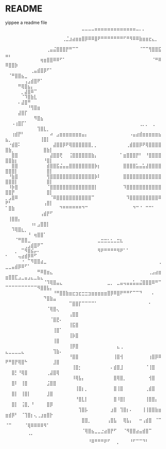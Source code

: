 # README
yippee a readme file
⠀⠀⠀⠀⠀⠀⠀⠀⠀⠀⠀⠀⠀⠀⠀⠀⠀⠀⠀⠀⠀⠀⠀⠀⣀⣀⣀⣀⣤⣤⣤⣤⣤⣤⣤⣤⣤⣤⣤⣤⣤⣀⡀⡀⠀⠀⠀⠀⠀⠀⠀⠀⠀⠀⠀⠀⠀⠀⠀⠀⠀⠀⠀⠀⠀⠀⠀
⠀⠀⠀⠀⠀⠀⠀⠀⠀⠀⠀⠀⠀⠀⠀⠀⠀⠀⢀⣈⣰⣴⣶⣶⣿⡿⠿⠿⣿⠟⠛⠛⠛⠛⠛⠛⠛⠋⠛⠻⠿⠿⣷⣶⣶⣖⣄⡀⠀⠀⠀⠀⠀⠀⠀⠀⠀⠀⠀⠀⠀⠀⠀⠀⠀⠀⠀
⠀⠀⠀⠀⠀⠀⠀⠀⠀⠀⠀⠀⠀⢀⣤⣬⣿⣿⣿⡟⠛⠉⠉⠀⠀⠀⠀⠀⠀⠀⠀⠀⠀⠀⠀⠀⠀⠀⠀⠀⠀⠀⠈⠉⠉⢻⣿⣿⣯⣤⡄⠀⠀⠀⠀⠀⠀⠀⠀⠀⠀⠀⠀⠀⠀⠀⠀
⠀⠀⠀⠀⠀⠀⠀⠀⠀⠀⠀⢶⣶⣿⣿⠿⠿⠋⠁⠀⠀⠀⠀⠀⠀⠀⠀⠀⠀⠀⠀⠀⠀⠀⠀⠀⠀⠀⠀⠀⠀⠀⠀⠀⠀⠀⠈⠛⠿⠿⣿⣿⡷⠀⠀⠀⠀⠀⠀⠀⠀⠀⠀⠀⠀⠀⠀
⠀⠀⠀⠀⠀⠀⠀⠀⢀⣤⣾⣿⡿⠋⠁⠀⠀⠀⠀⠀⠀⠀⠀⠀⠀⠀⠀⠀⠀⠀⠀⠀⠀⠀⠀⠀⠀⠀⠀⠀⠀⠀⠀⠀⠀⠀⠀⠀⠀⠀⠈⠛⣿⣿⣦⣀⠀⠀⠀⠀⠀⠀⠀⠀⠀⠀⠀
⠀⠀⠀⠀⠀⠀⢠⣠⣾⣿⠟⠁⠀⠀⠀⠀⠀⠀⠀⠀⠀⠀⠀⠀⠀⠀⠀⠀⠀⠀⠀⠀⠀⠀⠀⠀⠀⠀⠀⠀⠀⠀⠀⠀⠀⠀⠀⠀⠀⠀⠀⠀⠀⠛⢿⣿⣦⡄⠀⠀⠀⠀⠀⠀⠀⠀⠀
⠀⠀⠀⠀⠀⡀⣼⣿⠿⠉⠀⠀⠀⠀⠀⠀⠀⠀⠀⠀⠀⠀⠀⠀⠀⠀⠀⠀⠀⠀⠀⠀⠀⠀⠀⠀⠀⠀⠀⠀⠀⠀⠀⠀⠀⠀⠀⠀⠀⠀⠀⠀⠀⠀⠈⠹⣿⣷⣇⠀⠀⠀⠀⠀⠀⠀⠀
⠀⠀⠀⠀⠄⣼⣿⠛⠀⠀⠀⠀⠀⠀⠀⠀⠀⠀⠀⠀⠀⠀⠀⠀⠀⠀⠀⠀⠀⠀⠀⠀⠀⠀⠀⠀⠀⠀⠀⠀⠀⠀⠀⠀⠀⠀⠀⠀⠀⠀⠀⠀⠀⠀⠀⠀⠘⢻⣿⣶⠀⠀⠀⠀⠀⠀⠀
⠀⠀⠀⠀⣼⣿⡏⠀⠀⠀⠀⠀⠀⠀⠀⠀⠀⠀⠀⠀⠀⠀⠀⠀⠀⠀⠀⠀⠀⠀⠀⠀⠀⠀⠀⠀⠀⠀⠀⠀⠀⠀⠀⠀⠀⠀⠀⠀⠀⠀⠀⠀⠀⠀⠀⠀⠀⠀⠻⣿⣦⠀⠀⠀⠀⠀⠀
⠀⠀⠠⢰⣿⡏⠁⠀⠀⠀⠀⠀⠀⠀⠀⠀⠀⠀⠀⠀⠀⠀⠀⠀⠀⠀⠀⠀⠀⠀⠀⠀⠀⠀⠀⠀⠀⠀⠀⠀⠀⠀⢀⡀⡀⠀⢀⠀⠀⠀⠀⠀⠀⠀⠀⠀⠀⠀⠀⢹⣿⣇⡀⠀⠀⠀⠀
⠀⠀⢰⣾⡟⠃⠀⠀⠀⠀⠀⠀⠀⠀⠴⠀⣠⣶⣶⣶⣶⣶⣶⣶⣤⡄⠀⠀⠀⠀⠀⠀⠀⠀⠀⠀⠀⠀⠀⠠⣤⣴⣾⣶⣶⣶⣶⣶⣦⣦⡀⠀⠀⠀⠀⠀⠀⠀⠀⠀⢸⣿⡇⠀⠀⠀⠀
⠀⠐⣾⣿⠅⠀⠀⠀⠀⠀⠀⠀⠀⠀⠀⣼⣿⣿⡿⠟⢿⣿⣿⣿⣿⣿⣿⡀⡀⠀⠀⠀⠀⠀⠀⠀⠀⠀⢀⣾⣿⣿⡿⠟⢿⣿⣿⣿⣿⣿⣷⡀⠀⠀⠀⠀⠀⠀⠀⠀⠀⣿⣷⡇⠀⠀⠀
⠀⠀⣿⣿⠀⠀⠀⠀⠀⠀⠀⠀⠀⠀⣼⣿⣿⢟⠀⠀⢨⣿⣿⣿⣿⣿⣿⣷⡄⠀⠀⠀⠀⠀⠀⠀⠁⣶⣿⣿⣿⡟⠃⠀⠘⣿⣿⣿⣿⣿⣿⣷⡆⠀⠀⠀⠀⠀⠀⠀⠀⠘⣿⡇⠀⠀⠀
⠀⠀⣿⣿⠀⠀⠀⠀⠀⠀⠀⠀⠀⣾⣿⣿⣯⣬⣤⣤⣿⣿⣿⣿⣿⣿⣿⣿⡷⡆⠀⠀⠀⠀⠀⠀⠀⣿⣿⣿⣿⣥⣤⣥⣼⣿⣿⣿⣿⣿⣿⣿⡇⠀⠀⠀⠀⠀⠀⠀⠀⠀⣿⡇⠀⠀⠀
⠀⠘⣷⣿⠀⠀⠀⠀⠀⠀⠀⠀⠀⢻⣿⣿⣿⣿⣿⣿⣿⣿⣿⣿⣿⣿⣿⣿⡷⠇⠀⠀⠀⠀⠀⠀⠀⣿⣿⣿⣿⣿⣿⣿⣿⣿⣿⣿⣿⣿⣿⣿⡇⠀⠀⠀⠀⠀⠀⠀⠀⠀⣿⡇⠀⠀⠀
⠀⠸⡷⣿⠀⠀⠀⠀⠀⠀⠀⠀⠀⠈⣿⣿⣿⣿⣿⣿⣿⣿⣿⣿⣿⣿⣿⣿⡇⠀⠀⠀⠀⠀⠀⠀⠀⠹⣿⣿⣿⣿⣿⣿⣿⣿⣿⣿⣿⣿⣿⡟⠀⠀⠀⠀⠀⠀⠀⠀⠀⠀⣿⡇⠀⠀⠀
⡀⣠⣿⠿⠀⠀⠀⠀⠀⠀⠀⠀⠀⠀⠈⠿⣿⣿⣿⣿⣿⣿⣿⣿⣿⣿⣿⠉⠀⠀⠀⠀⠀⠀⠀⠀⠀⠀⠹⣿⣿⣿⣿⣿⣿⣿⣿⣿⠿⠟⠃⠀⠀⠀⠀⠀⠀⠀⠀⠀⠀⢠⣿⡇⠀⠀⠀
⠁⣿⣷⠀⠀⠀⠀⠀⠀⠀⠀⠀⠀⠀⠀⠀⠀⠙⠛⠛⠛⠛⠛⠛⠙⠉⠀⠀⠀⠀⠀⠀⠀⠀⠀⠀⠀⠀⠀⠀⠙⠉⠈⠀⠉⠉⠁⠀⠀⠀⠀⠀⠀⠀⠀⠀⠀⠀⠀⠀⢠⣾⡟⠋⠀⠀⠀
⠀⢸⣿⣿⡄⠀⠀⠀⠀⠀⠀⠀⠀⠀⠀⠀⠀⠀⠀⠀⠀⠀⠀⠀⠀⠀⠀⠀⠀⠀⠀⠀⠀⠀⠀⠀⠀⠀⠀⠀⠀⠀⠀⠀⠀⠀⠀⠀⠀⠀⠀⠀⠀⠀⠀⠀⠀⠰⠆⣠⣿⣿⡇⠀⠀⠀⠀
⠀⠀⠹⢿⣿⣆⡀⠀⠀⠀⠀⠀⠀⠀⠀⠀⠀⠀⠀⠀⠀⠀⠀⠀⠀⠀⠀⠀⠀⠀⠀⠀⠀⠀⠀⠀⠀⠀⠀⠀⠀⠀⠀⠀⠀⠀⠀⠀⠀⠀⠀⠀⠀⠀⠀⠀⠘⠀⢶⣿⣿⠁⠀⠀⠀⠀⠀
⠀⠀⠀⠈⠛⣿⣿⣀⠀⠀⠀⠀⠀⠀⠀⠀⠀⠀⠀⠀⠀⠀⠀⠀⠀⠀⠀⠀⠀⣀⣒⣒⣂⣂⣀⣒⣆⠀⠀⠀⠀⠀⠀⠀⠀⠀⠀⠀⠀⠀⠀⠀⠀⠀⠀⢀⣠⣾⣿⠟⠉⠀⠀⠀⠀⠀⠀
⠀⠀⠀⡀⠀⠉⠻⣿⣮⡤⠄⠀⠀⠀⠀⠀⠀⠀⠀⠀⠀⠀⠀⠀⠀⠀⠀⠀⠀⠻⠟⠛⠛⠛⠛⠻⠟⠁⠁⠀⠀⠀⠀⠀⠀⠀⠀⠀⠀⠂⠀⠀⠀⢤⣴⣾⡿⠿⠋⠀⠀⠀⠀⠀⠀⠀⠀
⠀⠀⠀⠀⠀⠐⠀⠉⠻⣿⣿⣴⣀⠀⠀⠀⠀⠀⠀⠀⠀⠀⠀⠀⠀⠀⠀⠀⠀⠀⠀⠀⠀⠀⠀⠀⠀⠀⠀⠀⠀⠀⠀⠀⠀⠀⠀⠀⢀⣀⣀⣤⣾⡿⠿⠋⠁⠀⠀⠀⠀⠀⠀⠀⠀⠀⠀
⠀⠀⠀⠀⠀⠀⠀⠀⠀⠀⠛⠿⣿⣶⣄⠀⠀⠀⠀⠀⠀⠀⠀⠀⠀⠀⠀⠀⠀⠀⠀⠀⠀⠀⠀⠀⠀⠀⠀⠀⠀⠀⠀⠀⠀⢀⣠⣴⣶⣶⣿⣿⣏⣠⣀⣤⣠⣄⣀⣦⣄⠀⠀⠀⠀⠀⠀
⠀⠀⠀⠀⠀⠀⠀⠀⠀⠀⠀⠀⠈⠹⢿⣿⣤⣄⠀⠀⠀⠀⠀⠀⠀⠀⠀⠀⠀⠀⠀⠀⣀⡀⠀⣀⣤⢤⣤⣤⣥⣤⣬⣿⣿⣿⠿⠛⠉⠉⠉⠉⠉⠉⠉⠉⠉⠉⠉⠻⣿⣿⣧⡄⠀⠀⠀
⠀⠀⠀⠀⠀⠀⠀⠀⠀⠀⠀⠀⠀⠀⠀⠘⠛⣿⣿⣷⣶⣖⣲⣖⣒⣒⣲⣶⣶⣶⣶⣶⣿⡿⠿⣿⠟⠛⠛⠋⠉⠉⠙⠀⠀⠀⠄⠀⠀⠀⠀⠀⠀⠀⠀⠀⠀⠀⠀⠀⠀⠙⣿⣷⣤⠀⠀
⠀⠀⠀⠀⠀⠀⠀⠀⠀⠀⠀⠀⠀⠀⠀⠀⠀⠀⠀⠀⠉⣿⣿⡏⠉⠉⠉⠉⠁⠀⠀⠀⠀⠀⠀⠀⠀⠀⠀⠀⠀⠀⠀⠀⠀⠂⠀⠀⠀⠀⠀⠀⠀⠀⠀⠀⠀⠀⠀⠀⠀⠀⠈⢿⣿⢄⠀
⠀⠀⠀⠀⠀⠀⠀⠀⠀⠀⠀⠀⠀⠀⠀⠀⠀⠀⠀⠀⢠⣿⣿⠀⠀⠀⠀⠀⠀⠀⠀⠀⠀⠀⠀⠀⠀⠀⠀⠀⠀⠀⠀⠀⠀⠀⠀⠀⠀⠀⠀⠀⠀⠀⠀⠀⠀⠀⠀⠀⠀⠀⠀⠈⣿⣟⠄
⠀⠀⠀⠀⠀⠀⠀⠀⠀⠀⠀⠀⠀⠀⠀⠀⠀⠀⠀⠀⢸⣯⣿⠀⠀⠀⠀⠀⠀⠀⠀⠀⠀⠀⠀⠀⠀⠀⠀⠀⠀⠀⠀⠀⠀⠀⠀⠀⠀⠀⠀⠀⠀⠀⠀⠀⠀⠀⠀⠀⠀⠀⠀⠀⢸⣿⠁
⠀⠀⠀⠀⠀⠀⠀⠀⠀⠀⠀⠀⠀⠀⠀⠀⠀⠀⠀⠀⢸⡷⣿⠀⠀⠀⠀⠀⠀⠀⠀⠀⠀⠀⠀⠀⠀⠀⠀⠀⠀⠀⠀⠀⠀⠀⠀⠀⠀⠀⠀⠀⠀⠀⠀⠀⠀⠀⠀⠀⠀⠀⠀⠀⢸⣿⠀
⠀⠀⠀⠀⠀⠀⠀⠀⠀⠀⠀⠀⠀⠀⠀⠀⠀⠀⠀⠀⢸⡿⣿⠀⠀⠀⠀⠀⠀⠀⠀⠀⠀⠀⠀⣄⢀⠀⠀⠀⠀⠀⠀⠀⠀⠀⠀⠀⠀⣄⣀⣀⣀⣀⣄⠀⠀⠀⠀⠀⠀⠀⠀⠀⢹⣷⠄
⠀⠀⠀⠀⠀⠀⠀⠀⠀⠀⠀⠀⠀⠀⠀⠀⠀⠀⠀⠀⠘⣿⣿⠀⠀⠀⠀⠀⠀⠀⠀⠀⠀⠀⢸⣿⢺⠀⠀⠀⠀⠀⠀⠀⠀⢰⣿⡿⠿⠟⠛⣿⡟⢿⣿⠓⠀⠀⠀⠀⠀⠀⠀⠀⣸⣿⠀
⠀⠀⠀⠀⠀⠀⠀⠀⠀⠀⠀⠀⠀⠀⠀⠀⠀⠀⠀⠀⠀⢸⣿⡂⠀⠀⠀⠀⠀⠀⠀⠀⠀⠄⣾⣿⣸⠀⠀⠀⠀⠀⠀⠀⠈⢸⣿⠀⠀⠀⠀⣿⡃⠘⢿⣿⠀⠀⠀⠀⠀⠀⢀⣼⣿⢿⠀
⠀⠀⠀⠀⠀⠀⠀⠀⠀⠀⠀⠀⠀⠀⠀⠀⠀⠀⠀⠀⠀⠸⢿⣧⡄⠀⠀⠀⠀⠀⠀⠀⠀⠀⣿⢿⣿⡀⠀⠀⠀⠀⠀⠀⠀⢺⣿⠀⠀⠀⠀⣿⠇⠀⢸⣿⠀⠀⠀⠀⠀⠀⣨⣿⣿⠀⠀
⠀⠀⠀⠀⠀⠀⠀⠀⠀⠀⠀⠀⠀⠀⠀⠀⠀⠀⠀⠀⠀⠀⢸⣿⡆⡀⠀⠀⠀⠀⠀⠀⠀⠀⣿⢸⣿⠀⠀⠀⠀⠀⠀⠀⢀⣾⣿⠀⠀⠀⠀⣿⡇⠀⢸⣿⡇⠀⠀⠀⠀⠀⣸⣿⠀⠀⠀
⠀⠀⠀⠀⠀⠀⠀⠀⠀⠀⠀⠀⠀⠀⠀⠀⠀⠀⠀⠀⠀⠀⠘⣿⣇⡇⠀⠀⠀⠀⠀⠀⠀⠀⣿⠸⣿⡇⠀⠀⠀⠀⠀⠀⢸⣿⣿⡄⠀⠀⠀⣿⡇⠀⢨⣿⡀⠘⠀⠀⠀⠀⣿⡿⠀⠀⠀
⠀⠀⠀⠀⠀⠀⠀⠀⠀⠀⠀⠀⠀⠀⠀⠀⠀⠀⠀⠀⠀⠀⠀⢹⣿⡧⠀⠀⠀⠀⠀⠀⠀⣰⣿⠀⢹⣿⡆⠄⠀⠀⠀⢸⢸⣿⣿⣷⣶⣶⣾⡿⠃⠀⠈⢹⣿⡆⢄⢀⣰⣶⣿⡗⠀⠀⠀
⠀⠀⠀⠀⠀⠀⠀⠀⠀⠀⠀⠀⠀⠀⠀⠀⠀⠀⠀⠀⠀⠀⠀⠀⣿⣿⡀⠀⠀⠀⠀⠀⢠⣿⣧⠀⠀⢿⣧⡄⠀⠀⠒⢠⣾⣿⠀⠈⠉⠈⠉⠀⠀⠀⠀⠈⢿⠿⠿⠿⠿⠻⠁⠀⠀⠀⠀
⠀⠀⠀⠀⠀⠀⠀⠀⠀⠀⠀⠀⠀⠀⠀⠀⠀⠀⠀⠀⠀⠀⠀⠀⠈⢿⣿⣦⣀⣀⣐⣴⣿⡟⠋⠀⠀⠈⠻⣿⣿⣴⣤⣾⣿⠉⠀⠀⠀⠀⠀⠀⠀⠀⠀⠀⠈⠁⠀⠀⠀⠀⠀⠀⠀⠀⠀
⠀⠀⠀⠀⠀⠀⠀⠀⠀⠀⠀⠀⠀⠀⠀⠀⠀⠀⠀⠀⠀⠀⠀⠀⠀⠀⠘⠿⠛⠛⠛⠟⠋⠀⠀⡀⠀⠀⠀⠘⠋⠉⠉⠙⠃⠀⠀⠀⠀⠀⠀⠀⠀⠀⠀⠀⠀⠀⠀⠀⠀⠀⠀⠀⠀⠀⠀
